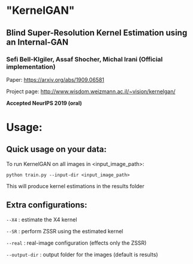 # "KernelGAN"
## Blind Super-Resolution Kernel Estimation using an Internal-GAN
### Sefi Bell-Klgiler, Assaf Shocher, Michal Irani (Official implementation)

Paper: https://arxiv.org/abs/1909.06581

Project page: http://www.wisdom.weizmann.ac.il/~vision/kernelgan/  

**Accepted NeurIPS 2019 (oral)**


# Usage:

## Quick usage on your data:  
To run KernelGAN on all images in <input_image_path>:

``` python train.py --input-dir <input_image_path> ```


This will produce kernel estimations in the results folder

## Extra configurations:  
```--X4``` : estimate the X4 kernel

```--SR``` : perform ZSSR using the estimated kernel

```--real``` : real-image configuration (effects only the ZSSR)

```--output-dir``` : output folder for the images (default is results)
